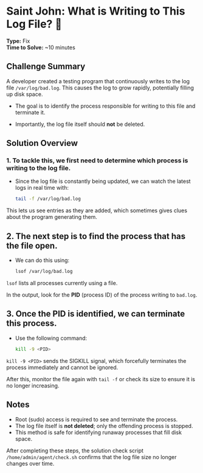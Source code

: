 # Saint John: What is Writing to This Log File? 🤔

**Type:** Fix  
**Time to Solve:** ~10 minutes  

## Challenge Summary

A developer created a testing program that continuously writes to the log file `/var/log/bad.log`. This causes the log to grow rapidly, potentially filling up disk space. 

- The goal is to identify the process responsible for writing to this file and terminate it. 

- Importantly, the log file itself should **not** be deleted.  

## Solution Overview

### 1. To tackle this, we first need to determine which process is writing to the log file.

- Since the log file is constantly being updated, we can watch the latest logs in real time with:

  ```bash
  tail -f /var/log/bad.log
  ```

This lets us see entries as they are added, which sometimes gives clues about the program generating them.  

## 2. The next step is to find the process that has the file open.

- We can do this using:

  ```bash
  lsof /var/log/bad.log
  ```

`lsof` lists all processes currently using a file. 

In the output, look for the **PID** (process ID) of the process writing to `bad.log`.  

## 3. Once the PID is identified, we can terminate this process.

- Use the following command:
  
  ```bash
  kill -9 <PID>
  ```
`kill -9 <PID>` sends the SIGKILL signal, which forcefully terminates the process immediately and cannot be ignored.

After this, monitor the file again with `tail -f` or check its size to ensure it is no longer increasing.  

## Notes

- Root (sudo) access is required to see and terminate the process.  
- The log file itself is **not deleted**; only the offending process is stopped.  
- This method is safe for identifying runaway processes that fill disk space.  

After completing these steps, the solution check script `/home/admin/agent/check.sh` confirms that the log file size no longer changes over time.  
